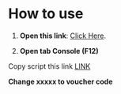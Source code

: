 # How to use

1. **Open this link**:
  [Click Here](https://shope.ee/1VYRopPjA1).

2. **Open tab Console (F12)**

Copy script this link 
  [LINK](https://github.com/devdanqtuan/Voucher-Shoppe/blob/main/script)

**Change xxxxx to voucher code**
